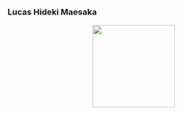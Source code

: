 ### Lucas Hideki Maesaka

<div align="center">
  <a href="https://github.com/hidekimaesaka">
  <img height="165em" src="https://github-readme-stats.vercel.app/api/top-langs/?username=hidekimaesaka&layout=compact&langs_count=7&theme=dracula"/>
</div>
